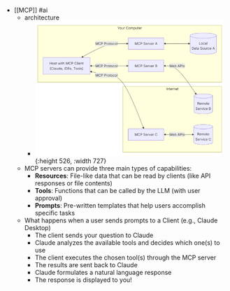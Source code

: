 - [[MCP]] #ai
	- architecture
		- ![image.png](../assets/image_1752462536871_0.png){:height 526, :width 727}
	- MCP servers can provide three main types of capabilities:
		- **Resources**: File-like data that can be read by clients (like API responses or file contents)
		- **Tools**: Functions that can be called by the LLM (with user approval)
		- **Prompts**: Pre-written templates that help users accomplish specific tasks
	- What happens when a user sends prompts to a Client (e.g., Claude Desktop)
		- The client sends your question to Claude
		- Claude analyzes the available tools and decides which one(s) to use
		- The client executes the chosen tool(s) through the MCP server
		- The results are sent back to Claude
		- Claude formulates a natural language response
		- The response is displayed to you!